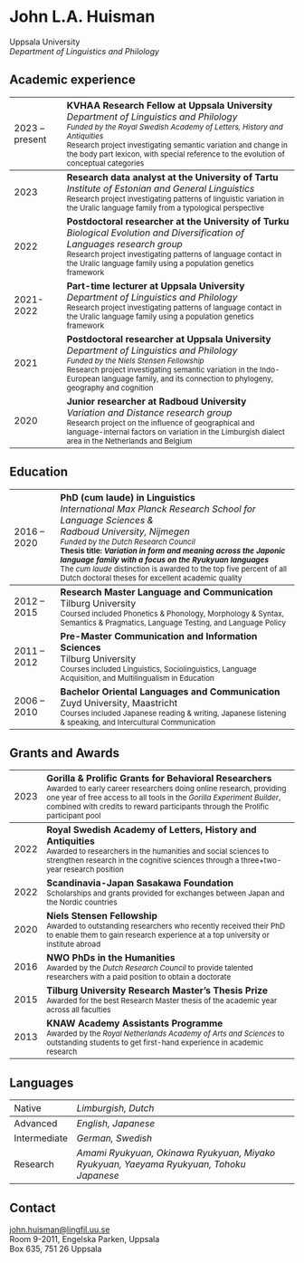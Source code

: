# John L.A. Huisman

Uppsala University <br> *Department of Linguistics and Philology*

## <span class="icon-library" aria-hidden="true"></span> Academic experience

| <span style="font-weight:normal">2023 – present</span> | <span style="font-weight:normal; text-align:left">**KVHAA Research Fellow at Uppsala University** <br> *Department of Linguistics and Philology* <br> <font size = 2> <i> Funded by the Royal Swedish Academy of Letters, History and Antiquities </i> <br> Research project investigating semantic variation and change in the body part lexicon, with special reference to the evolution of conceptual categories </font></span> |
| :----------------------------------------------------- | :----------------------------------------------------------- |
| 2023                                                   | **Research data analyst at the University of Tartu** <br> *Institute of Estonian and General Linguistics* <br> <font size = 2> Research project investigating patterns of linguistic variation in the Uralic language family from a typological perspective </font> |
| 2022                                                   | **Postdoctoral researcher at the University of Turku** <br> *Biological Evolution and Diversification of Languages research group* <br> <font size = 2> Research project investigating patterns of language contact in the Uralic language family using a population genetics framework </font> |
| 2021-2022                                              | **Part-time lecturer at Uppsala University** <br> *Department of Linguistics and Philology* <br> <font size = 2> Research project investigating patterns of language contact in the Uralic language family using a population genetics framework </font> |
| 2021                                                   | **Postdoctoral researcher at Uppsala University** <br> *Department of Linguistics and Philology* <br> <font size = 2> <i> Funded by the Niels Stensen Fellowship </i> <br> Research project investigating semantic variation in the Indo-European language family, and its connection to phylogeny, geography and cognition </font> |
| 2020                                                   | **Junior researcher at Radboud University** <br> *Variation and Distance research group* <br> <font size = 2> Research project on the influence of geographical and language-internal factors on variation in the Limburgish dialect area in the Netherlands and Belgium </font> |

## <span class="icon-books" aria-hidden="true"></span> Education

| <span style="font-weight:normal">2016 – 2020</span> | <span style="font-weight:normal; text-align:left">**PhD (cum laude) in Linguistics** <br> *International Max Planck Research School for Language Sciences &* <br/> *Radboud University, Nijmegen* <br/> <font size = 2> <i> Funded by the Dutch Research Council </i> <br> <b> Thesis title: <i> Variation in form and meaning across the Japonic language family with a focus on the Ryukyuan languages </i> </b> <br/> The <i> cum laude </i> distinction is awarded to the top five percent of all Dutch doctoral theses for excellent academic quality </font></span> |
| :----------------------------------------------------- | :----------------------------------------------------------- |
| 2012 – 2015                                            | **Research Master Language and Communication** <br> Tilburg University <br> <font size = 2> Coursed included Phonetics & Phonology, Morphology & Syntax, Semantics & Pragmatics, Language Testing, and Language Policy </font> |
| 2011 – 2012                                            | **Pre-Master Communication and Information Sciences** <br> Tilburg University <br> <font size = 2> Courses included Linguistics, Sociolinguistics, Language Acquisition, and Multilingualism in Education </font> |
| 2006 – 2010                                            | **Bachelor Oriental Languages and Communication** <br> Zuyd University, Maastricht <br ><font size = 2> Courses included Japanese reading & writing, Japanese listening & speaking, and Intercultural Communication </font> |

## <span class="icon-trophy" aria-hidden="true"></span> Grants and Awards 

| <span style="font-weight:normal">2023</span> | <span style="font-weight:normal; text-align:left">**Gorilla & Prolific Grants for Behavioral Researchers** <br> <font size = 2> Awarded to early career researchers doing online research, providing one year of free access to all tools in the <i>Gorilla Experiment Builder</i>, combined with credits to reward participants through the Prolific participant pool </font></span> |
| :----------------------------------------------------- | :----------------------------------------------------------- |
| 2022                                                   | **Royal Swedish Academy of Letters, History and Antiquities** <br> <font size = 2> Awarded to researchers in the humanities and social sciences to strengthen research in the cognitive sciences through a three+two-year research position </font> |
| 2022                                                   | **Scandinavia-Japan Sasakawa Foundation** <br> <font size = 2> Scholarships and grants provided for exchanges between Japan and the Nordic countries </font> |
| 2020                                                   | **Niels Stensen Fellowship** <br> <font size = 2> Awarded to outstanding researchers who recently received their PhD to enable them to gain research experience at a top university or institute abroad </font> |
| 2016                                                   | **NWO PhDs in the Humanities** <br> <font size = 2> Awarded by the <i>Dutch Research Council</i> to provide talented researchers with a paid position to obtain a doctorate </font> |
| 2015                                                   | **Tilburg University Research Master’s Thesis Prize** <br> <font size = 2> Awarded for the best Research Master thesis of the academic year across all faculties </font> |
| 2013                                                   | **KNAW Academy Assistants Programme** <br> <font size = 2> Awarded by the <i>Royal Netherlands Academy of Arts and Sciences</i> to outstanding  students to get first-hand experience in academic research </font> |

## <span class="icon-bubbles" aria-hidden="true"></span> Languages 

| <span style="font-weight:normal">Native</span> | <span style="font-weight:normal; text-align:left">*Limburgish, Dutch* </span> |
| :--------------------------------------------- | :---------------------------------------------------------------------------- |
| Advanced                                       | *English, Japanese*                                                           |
| Intermediate                                   | *German, Swedish*                                                             |
| Research                                       | *Amami Ryukyuan, Okinawa Ryukyuan, Miyako Ryukyuan, Yaeyama Ryukyuan, Tohoku Japanese* |

## Contact

<span class="icon-mail" aria-hidden="true"></span> john.huisman@lingfil.uu.se<br><span class="icon-location" aria-hidden="true"></span> Room 9-2011, Engelska Parken, Uppsala<br><span class="icon-envelop" aria-hidden="true"></span> Box 635, 751 26 Uppsala






